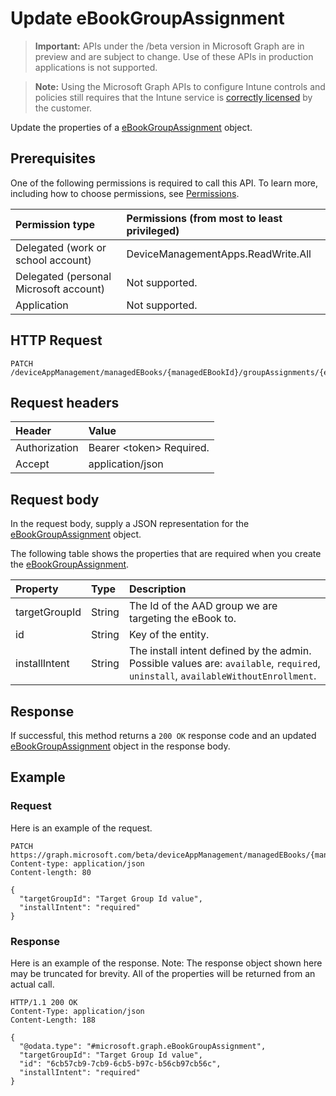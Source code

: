 ﻿# Update eBookGroupAssignment

> **Important:** APIs under the /beta version in Microsoft Graph are in preview and are subject to change. Use of these APIs in production applications is not supported.

> **Note:** Using the Microsoft Graph APIs to configure Intune controls and policies still requires that the Intune service is [correctly licensed](https://go.microsoft.com/fwlink/?linkid=839381) by the customer.

Update the properties of a [eBookGroupAssignment](../resources/intune_books_ebookgroupassignment.md) object.
## Prerequisites
One of the following permissions is required to call this API. To learn more, including how to choose permissions, see [Permissions](../../../concepts/permissions_reference.md).

|Permission type|Permissions (from most to least privileged)|
|:---|:---|
|Delegated (work or school account)|DeviceManagementApps.ReadWrite.All|
|Delegated (personal Microsoft account)|Not supported.|
|Application|Not supported.|

## HTTP Request
<!-- {
  "blockType": "ignored"
}
-->
``` http
PATCH /deviceAppManagement/managedEBooks/{managedEBookId}/groupAssignments/{eBookGroupAssignmentId}
```

## Request headers
|Header|Value|
|:---|:---|
|Authorization|Bearer &lt;token&gt; Required.|
|Accept|application/json|

## Request body
In the request body, supply a JSON representation for the [eBookGroupAssignment](../resources/intune_books_ebookgroupassignment.md) object.

The following table shows the properties that are required when you create the [eBookGroupAssignment](../resources/intune_books_ebookgroupassignment.md).

|Property|Type|Description|
|:---|:---|:---|
|targetGroupId|String|The Id of the AAD group we are targeting the eBook to.|
|id|String|Key of the entity.|
|installIntent|String|The install intent defined by the admin. Possible values are: `available`, `required`, `uninstall`, `availableWithoutEnrollment`.|



## Response
If successful, this method returns a `200 OK` response code and an updated [eBookGroupAssignment](../resources/intune_books_ebookgroupassignment.md) object in the response body.

## Example
### Request
Here is an example of the request.
``` http
PATCH https://graph.microsoft.com/beta/deviceAppManagement/managedEBooks/{managedEBookId}/groupAssignments/{eBookGroupAssignmentId}
Content-type: application/json
Content-length: 80

{
  "targetGroupId": "Target Group Id value",
  "installIntent": "required"
}
```

### Response
Here is an example of the response. Note: The response object shown here may be truncated for brevity. All of the properties will be returned from an actual call.
``` http
HTTP/1.1 200 OK
Content-Type: application/json
Content-Length: 188

{
  "@odata.type": "#microsoft.graph.eBookGroupAssignment",
  "targetGroupId": "Target Group Id value",
  "id": "6cb57cb9-7cb9-6cb5-b97c-b56cb97cb56c",
  "installIntent": "required"
}
```



